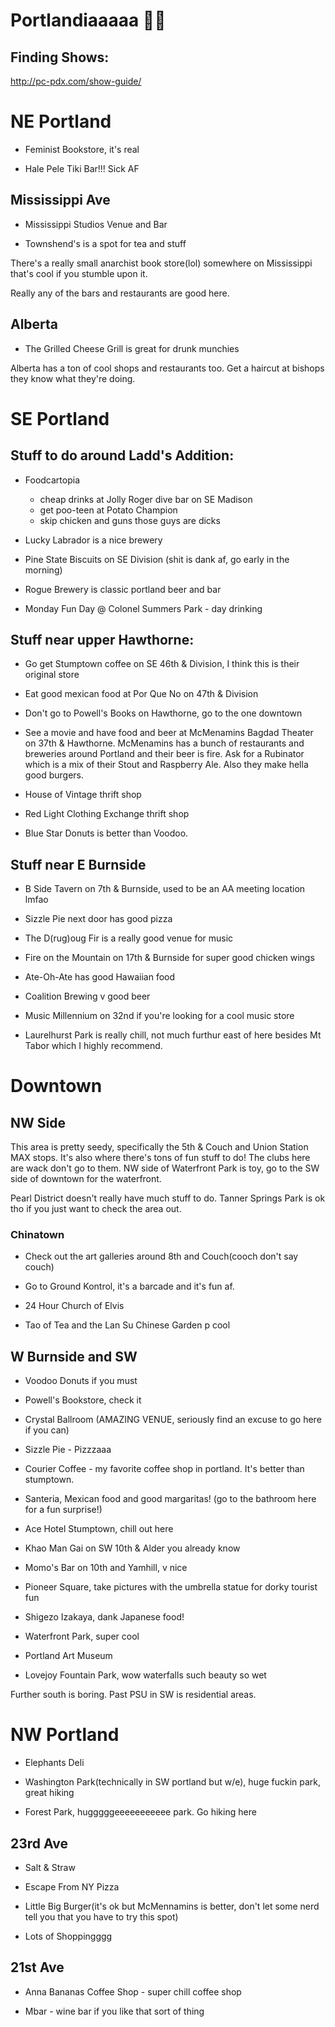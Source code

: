 # Portlandiaaaaa 🐛🐌

## Finding Shows:

http://pc-pdx.com/show-guide/

# NE Portland

- Feminist Bookstore, it's real

- Hale Pele Tiki Bar!!! Sick AF

## Mississippi Ave

- Mississippi Studios Venue and Bar

- Townshend's is a spot for tea and stuff

There's a really small anarchist book store(lol) somewhere on Mississippi that's
cool if you stumble upon it.

Really any of the bars and restaurants are good here.

## Alberta

- The Grilled Cheese Grill is great for drunk munchies

Alberta has a ton of cool shops and restaurants too. Get a haircut at bishops
they know what they're doing.


# SE Portland

## Stuff to do around Ladd's Addition:

- Foodcartopia
  - cheap drinks at Jolly Roger dive bar on SE Madison
  - get poo-teen at Potato Champion
  - skip chicken and guns those guys are dicks

- Lucky Labrador is a nice brewery

- Pine State Biscuits on SE Division (shit is dank af, go early in the morning)

- Rogue Brewery is classic portland beer and bar

- Monday Fun Day @ Colonel Summers Park - day drinking


## Stuff near upper Hawthorne:

- Go get Stumptown coffee on SE 46th & Division, I think this is their original store

- Eat good mexican food at Por Que No on 47th & Division

- Don't go to Powell's Books on Hawthorne, go to the one downtown

- See a movie and have food and beer at McMenamins Bagdad Theater on 37th &
  Hawthorne. McMenamins has a bunch of restaurants and breweries around Portland
  and their beer is fire. Ask for a Rubinator which is a mix of their Stout and
  Raspberry Ale. Also they make hella good burgers.

- House of Vintage thrift shop

- Red Light Clothing Exchange thrift shop

- Blue Star Donuts is better than Voodoo.

## Stuff near E Burnside

- B Side Tavern on 7th & Burnside, used to be an AA meeting location lmfao

- Sizzle Pie next door has good pizza

- The D(rug)oug Fir is a really good venue for music

- Fire on the Mountain on 17th & Burnside for super good chicken wings

- Ate-Oh-Ate has good Hawaiian food

- Coalition Brewing v good beer

- Music Millennium on 32nd if you're looking for a cool music store

- Laurelhurst Park is really chill, not much furthur east of here besides Mt
  Tabor which I highly recommend.

# Downtown

## NW Side

This area is pretty seedy, specifically the 5th & Couch and Union Station MAX
stops. It's also where there's tons of fun stuff to do! The clubs here are wack
don't go to them. NW side of Waterfront Park is toy, go to the SW side of
downtown for the waterfront.

Pearl District doesn't really have much stuff to do. Tanner Springs Park is ok
tho if you just want to check the area out.

### Chinatown

- Check out the art galleries around 8th and Couch(cooch don't say couch)

- Go to Ground Kontrol, it's a barcade and it's fun af.

- 24 Hour Church of Elvis

- Tao of Tea and the Lan Su Chinese Garden p cool

## W Burnside and SW

- Voodoo Donuts if you must

- Powell's Bookstore, check it

- Crystal Ballroom (AMAZING VENUE, seriously find an excuse to go here if you
  can)

- Sizzle Pie - Pizzzaaa

- Courier Coffee - my favorite coffee shop in portland. It's better than
  stumptown.

- Santeria, Mexican food and good margaritas! (go to the bathroom here for a fun
  surprise!)

- Ace Hotel Stumptown, chill out here

- Khao Man Gai on SW 10th & Alder you already know

- Momo's Bar on 10th and Yamhill, v nice

- Pioneer Square, take pictures with the umbrella statue for dorky tourist fun

- Shigezo Izakaya, dank Japanese food!

- Waterfront Park, super cool

- Portland Art Museum

- Lovejoy Fountain Park, wow waterfalls such beauty so wet

Further south is boring. Past PSU in SW is residential areas.

# NW Portland

- Elephants Deli

- Washington Park(technically in SW portland but w/e), huge fuckin park, great hiking

- Forest Park, hugggggeeeeeeeeeee park. Go hiking here


## 23rd Ave

- Salt & Straw

- Escape From NY Pizza

- Little Big Burger(it's ok but McMennamins is better, don't let some nerd tell you that you have to try this spot)

- Lots of Shoppingggg

## 21st Ave

- Anna Bananas Coffee Shop - super chill coffee shop

- Mbar - wine bar if you like that sort of thing
